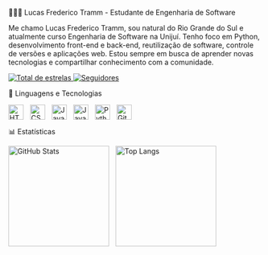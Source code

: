 👨🏻‍💻 Lucas Frederico Tramm -
Estudante de Engenharia de Software

Me chamo Lucas Frederico Tramm, sou natural do Rio Grande do Sul e atualmente curso Engenharia de Software na Unijuí. Tenho foco em Python, desenvolvimento front-end e back-end, reutilização de software, controle de versões e aplicações web. Estou sempre em busca de aprender novas tecnologias e compartilhar conhecimento com a comunidade.

<p align="left"> <a href="https://github.com/LucasTramm?tab=repositories&sort=stargazers"> <img alt="Total de estrelas" title="Total de estrelas no GitHub" src="https://custom-icon-badges.demolab.com/github/stars/LucasTramm?color=55960c&style=for-the-badge&labelColor=488207&logo=star&label=estrelas" /> </a> <a href="https://github.com/LucasTramm?tab=followers"> <img alt="Seguidores" title="Me siga no GitHub" src="https://custom-icon-badges.demolab.com/github/followers/LucasTramm?color=236ad3&labelColor=1155ba&style=for-the-badge&logo=github&label=Seguidores&logoColor=white" /> </a> </p>

🧠 Linguagens e Tecnologias

<img align="left" alt="HTML" title="HTML" width="30px" style="padding-right: 10px;" src="https://cdn.jsdelivr.net/gh/devicons/devicon@latest/icons/html5/html5-original.svg" />
<img align="left" alt="CSS" title="CSS" width="30px" style="padding-right: 10px;" src="https://cdn.jsdelivr.net/gh/devicons/devicon@latest/icons/css3/css3-original.svg" />
<img align="left" alt="JavaScript" title="JavaScript" width="30px" style="padding-right: 10px;" src="https://cdn.jsdelivr.net/gh/devicons/devicon@latest/icons/javascript/javascript-original.svg" />
<img align="left" alt="Java" title="Java" width="30px" style="padding-right: 10px;" src="https://cdn.jsdelivr.net/gh/devicons/devicon@latest/icons/java/java-original.svg" />
<img align="left" alt="Python" title="Python" width="30px" style="padding-right: 10px;" src="https://cdn.jsdelivr.net/gh/devicons/devicon@latest/icons/python/python-original.svg" />
<img align="left" alt="Git" title="Git" width="30px" style="padding-right: 10px;" src="https://cdn.jsdelivr.net/gh/devicons/devicon@latest/icons/git/git-original.svg" />

<br clear="left" />


📊 Estatísticas

<p> <img align="left" alt="GitHub Stats" height="200" style="padding-right: 10px;" src="https://github-readme-stats.vercel.app/api?username=LucasTramm&show_icons=true&theme=tokyonight&include_all_commits=true&locale=pt-br" /> <img align="left" alt="Top Langs" height="200" src="https://github-readme-stats.vercel.app/api/top-langs/?username=LucasTramm&theme=tokyonight&layout=compact&custom_title=Tecnologias&langs_count=10" /> </p>
